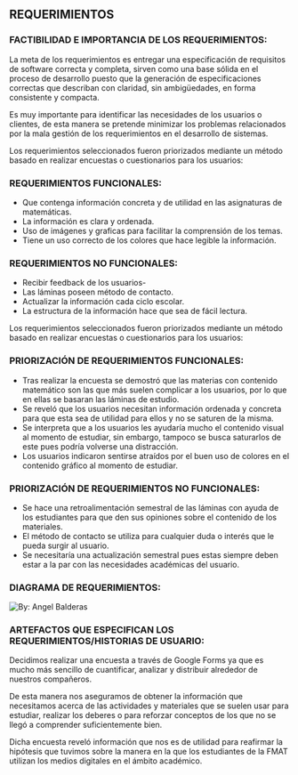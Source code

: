 ## REQUERIMIENTOS
### FACTIBILIDAD E IMPORTANCIA DE LOS REQUERIMIENTOS:
La meta de los requerimientos es entregar una especificación de requisitos de software correcta y completa, sirven como una base sólida en el proceso de desarrollo puesto que la generación de especificaciones correctas que describan con claridad, sin ambigüedades, en forma consistente y compacta.

Es muy importante para identificar las necesidades de los usuarios o clientes, de esta manera se pretende minimizar los problemas relacionados por la mala gestión de los requerimientos en el desarrollo de sistemas.

Los requerimientos seleccionados fueron priorizados mediante un método basado en realizar encuestas o cuestionarios para los usuarios:

### REQUERIMIENTOS FUNCIONALES:
  - Que contenga información concreta y de utilidad en las asignaturas de matemáticas.
  - La información es clara y ordenada.
  - Uso de imágenes y graficas para facilitar la comprensión de los temas.
  - Tiene un uso correcto de los colores que hace legible la información.
### REQUERIMIENTOS NO FUNCIONALES:
  - Recibir feedback de los usuarios-
  - Las láminas poseen método de contacto.
  - Actualizar la información cada ciclo escolar.
  - La estructura de la información hace que sea de fácil lectura.
  
Los requerimientos seleccionados fueron priorizados mediante un método basado en realizar encuestas o cuestionarios para los usuarios:
  
### PRIORIZACIÓN DE REQUERIMIENTOS FUNCIONALES:
  - Tras realizar la encuesta se demostró que las materias con contenido matemático son las que más suelen complicar a los usuarios, por lo que en ellas se basaran las láminas de estudio.
  - Se reveló que los usuarios necesitan información ordenada y concreta para que esta sea de utilidad para ellos y no se saturen de la misma.
  - Se interpreta que a los usuarios les ayudaría mucho el contenido visual al momento de estudiar, sin embargo, tampoco se busca saturarlos de este pues podría volverse una distracción.
  - Los usuarios indicaron sentirse atraídos por el buen uso de colores en el contenido gráfico al momento de estudiar.
### PRIORIZACIÓN DE REQUERIMIENTOS NO FUNCIONALES:
  - Se hace una retroalimentación semestral de las láminas con ayuda de los estudiantes para que den sus opiniones sobre el contenido de los materiales.
  - El método de contacto se utiliza para cualquier duda o interés que le pueda surgir al usuario.
  - Se necesitaría una actualización semestral pues estas siempre deben estar a la par con las necesidades académicas del usuario.

### DIAGRAMA DE REQUERIMIENTOS:
<img src="https://i.imgur.com/cqp687E.jpg" title="By: Angel Balderas" /></a>

### ARTEFACTOS QUE ESPECIFICAN LOS REQUERIMIENTOS/HISTORIAS DE USUARIO:
Decidimos realizar una encuesta a través de Google Forms ya que es mucho más sencillo de cuantificar, analizar y distribuir alrededor de nuestros compañeros.

De esta manera nos aseguramos de obtener la información que necesitamos acerca de las actividades y materiales que se suelen usar para estudiar, realizar los deberes o para reforzar conceptos de los que no se llegó a comprender suficientemente bien.

Dicha encuesta reveló información que nos es de utilidad para reafirmar la hipótesis que tuvimos sobre la manera en la que los estudiantes de la FMAT utilizan los medios digitales en el ámbito académico.

